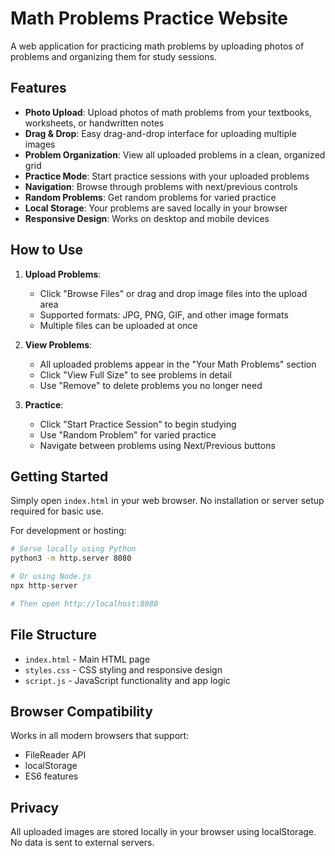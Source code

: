 # Math Problems Practice Website

A web application for practicing math problems by uploading photos of problems and organizing them for study sessions.

## Features

- **Photo Upload**: Upload photos of math problems from your textbooks, worksheets, or handwritten notes
- **Drag & Drop**: Easy drag-and-drop interface for uploading multiple images
- **Problem Organization**: View all uploaded problems in a clean, organized grid
- **Practice Mode**: Start practice sessions with your uploaded problems
- **Navigation**: Browse through problems with next/previous controls
- **Random Problems**: Get random problems for varied practice
- **Local Storage**: Your problems are saved locally in your browser
- **Responsive Design**: Works on desktop and mobile devices

## How to Use

1. **Upload Problems**: 
   - Click "Browse Files" or drag and drop image files into the upload area
   - Supported formats: JPG, PNG, GIF, and other image formats
   - Multiple files can be uploaded at once

2. **View Problems**: 
   - All uploaded problems appear in the "Your Math Problems" section
   - Click "View Full Size" to see problems in detail
   - Use "Remove" to delete problems you no longer need

3. **Practice**: 
   - Click "Start Practice Session" to begin studying
   - Use "Random Problem" for varied practice
   - Navigate between problems using Next/Previous buttons

## Getting Started

Simply open `index.html` in your web browser. No installation or server setup required for basic use.

For development or hosting:

```bash
# Serve locally using Python
python3 -m http.server 8080

# Or using Node.js
npx http-server

# Then open http://localhost:8080
```

## File Structure

- `index.html` - Main HTML page
- `styles.css` - CSS styling and responsive design
- `script.js` - JavaScript functionality and app logic

## Browser Compatibility

Works in all modern browsers that support:
- FileReader API
- localStorage
- ES6 features

## Privacy

All uploaded images are stored locally in your browser using localStorage. No data is sent to external servers.